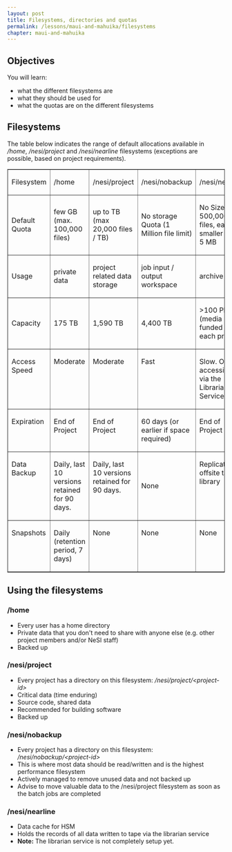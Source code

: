 ```yaml
---
layout: post
title: Filesystems, directories and quotas
permalink: /lessons/maui-and-mahuika/filesystems
chapter: maui-and-mahuika
---
```


## Objectives

You will learn:

* what the different filesystems are
* what they should be used for
* what the quotas are on the different filesystems

## Filesystems

The table below indicates the range of default allocations available in
_/home_, _/nesi/project_ and _/nesi/nearline_ filesystems (exceptions are
possible, based on project requirements).

<table border="1" cellspacing="0" cellpadding="0">
    <tbody>
        <tr>
            <td   valign="top">
                <p>
                    Filesystem
                </p>
            </td>
            <td   valign="top">
                <p>
                    /home
                </p>
            </td>
            <td   valign="top">
                <p>
                    /nesi/project
                </p>
            </td>
            <td   valign="top">
                <p>
                    /nesi/nobackup
                </p>
            </td>
            <td   valign="top">
                <p>
                    /nesi/nearline
                </p>
            </td>
        </tr>
        <tr>
            <td >
                <p>
                    Default Quota
                </p>
            </td>
            <td  >
                <p>
                    few GB (max. 100,000 files)
                </p>
            </td>
            <td  >
                <p>
                    up to TB (max 20,000 files / TB)
                </p>
            </td>
            <td  >
                <p>
                    No storage Quota (1 Million file limit)
                </p>
            </td>
            <td   >
                <p>
                    No Size Limit, 500,000 files, each no smaller than 5 MB
                </p>
            </td>
        </tr>
        <td  >
                <p>
                    Usage
                </p>
            </td>
            <td   >
                <p>
                    private data
                </p>
            </td>
            <td   >
                <p>
                    project related data storage
                </p>
            </td>
            <td   >
                <p>
                    job input / output workspace
                </p>
            </td>
            <td   >
                <p>
                    archive
                </p>
        </tr>
        <td  >
                <p>
                    Capacity
                </p>
            </td>
            <td   >
                <p>
                    175 TB
                </p>
            </td>
            <td   >
                <p>
                    1,590 TB
                </p>
            </td>
            <td   >
                <p>
                    4,400 TB
                </p>
            </td>
            <td   >
                <p>
                    &gt;100 PB (media funded by each project)
                </p>
        </tr>
        <tr>
            <td   valign="top">
                <p>
                    Access Speed
                </p>
            </td>
            <td   valign="top">
                <p>
                    Moderate
                </p>
            </td>
            <td   valign="top">
                <p>
                    Moderate
                </p>
            </td>
            <td   valign="top">
                <p>
                    Fast
                </p>
            </td>
            <td   valign="top">
                <p>
                   Slow. Only accessible via the Librarian Service.
                </p>
            </td>
        </tr>
        <tr>
            <td   valign="top">
                <p>
                    Expiration
                </p>
            </td>
            <td   valign="top">
                <p>
                    End of Project
                </p>
            </td>
            <td   valign="top">
                <p>
                    End of Project
                </p>
            </td>
            <td   valign="top">
                <p>
                    60 days (or earlier if space required)
                </p>
            </td>
            <td   valign="top">
                <p>
                    End of Project
                </p>
            </td>
        </tr>
        <tr>
            <td   valign="top">
                <p>
                    Data Backup
                </p>
            </td>
            <td   valign="top">
                <p>
                    Daily, last 10 versions retained for 90 days.
                </p>
            </td>
            <td   valign="top">
                <p>
                    Daily, last 10 versions retained for 90 days.
                </p>
            </td>
            <td  >
                <p>
                    None
                </p>
            </td>
            <td   valign="top">
                <p>
                    Replicated to offsite tape library
                </p>
            </td>
        </tr>
        <tr>
            <td   valign="top">
                <p>
                    Snapshots
                </p>
            </td>
            <td   valign="top">
                <p>
                    Daily (retention period, 7 days)
                </p>
            </td>
            <td   valign="top">
                <p>
                    None
                </p>
            </td>
            <td   valign="top">
                <p>
                    None
                </p>
            </td>
            <td   valign="top">
                <p>
                    None
                </p>
            </td>
        </tr>
    </tbody>
</table>

## Using the filesystems

### /home

* Every user has a home directory
* Private data that you don't need to share with anyone else (e.g. other project members and/or NeSI staff)
* Backed up

### /nesi/project

* Every project has a directory on this filesystem: _/nesi/project/<project-id\>_
* Critical data (time enduring)
* Source code, shared data
* Recommended for building software
* Backed up

### /nesi/nobackup

* Every project has a directory on this filesystem: _/nesi/nobackup/<project-id\>_
* This is where most data should be read/written and is the highest performance filesystem
* Actively managed to remove unused data and not backed up
* Advise to move valuable data to the /nesi/project filesystem as soon as the batch jobs are completed

### /nesi/nearline

* Data cache for HSM
* Holds the records of all data written to tape via the librarian service
* **Note:** The librarian service is not completely setup yet. 
